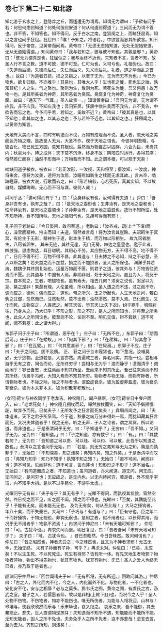 ## 卷七下 第二十二 知北游

知北游于玄水之上，登隐弅之丘，而适遭无为谓焉。知谓无为谓曰：「予欲有问乎若：何思何虑则知道？何处何服则安道？何从何道则得道？」三问而无为谓不答也。非不答，不知答也。知不得问，反于白水之南，登狐阕之上，而睹狂屈焉。知以之言也问乎狂屈。狂屈曰：「唉！予知之，将语若。」中欲言而忘其所欲言。知不得问，反于帝宫，见黄帝而问焉。黄帝曰：「无思无虑始知道，无处无服始安道，无从无道始得道。」知问黄帝曰：「我与若知之，彼与彼不知也，其孰是邪？」黄帝曰：「彼无为谓真是也，狂屈似之；我与汝终不近也。夫知者不言，言者不知，故圣人行不言之教。道不可致，德不可至。仁可为也，义可亏也，礼相伪也。故曰：『失道而后德，失德而后仁，失仁而后义，失义而后礼。礼者，道之华而乱之首也。』故曰：『为道者日损，损之又损之，以至于无为。无为而无不为也。』今已为物也，欲复归根，不亦难乎！其易也，其唯大人乎！生也死之徙，死也生之始，孰知其纪！人之生，气之聚也。聚则为生，散则为死。若死生为徙，吾又何患！故万物一也。是其所美者为神奇，其所恶者为臭腐。臭腐复化为神奇，神奇复化为臭腐。故曰：『通天下一气耳。』圣人故贵一。」知谓黄帝曰：「吾问无为谓，无为谓不应我，非不应我，不知应我也；吾问狂屈，狂屈中欲告我而不我告，非不我告，中欲告而忘之也。今予问乎若，若知之，奚故不近？」黄帝曰：「彼其真是也，以其不知也；此其似之也，以其忘之也；予与若终不近也，以其知之也。」狂屈闻之，以黄帝为知言。

天地有大美而不言，四时有明法而不议，万物有成理而不说。圣人者，原天地之美而达万物之理。是故至人无为，大圣不作，观于天地之谓也。 今彼神明至精，与彼百化，物已死生方圆，莫知其根也。扁然而万物自古以固存。六合为巨，未离其内；秋豪为小，待之成体；天下莫不沉浮，终身不故；阴阳四时运行，各得其序；惛然若亡而存；油然不形而神；万物畜而不知。此之谓本根，可以观于天矣！

啮缺问道乎被衣，被衣曰：「若正汝形，一汝视，天和将至；摄汝知，一汝度，神将来舍。德将为汝美，道将为汝居。汝瞳焉如新生之犊而无求其故。」言未卒，啮缺睡寐。被衣大说，行歌而去之，曰：「形若槁骸，心若死灰，真其实知，不以故自持。媒媒晦晦，无心而不可与谋。彼何人哉！」

舜问乎丞：「道可得而有乎？」曰：「汝身非汝有也，汝何得有夫道！」舜曰：「吾身非吾有也，孰有之哉？」曰：「是天地之委形也；生非汝有，是天地之委和也；性命非汝有，是天地之委顺也；子孙非汝有，是天地之委蜕也。故行不知所往，处不知所持，食不知所味。天地之强阳气也，又胡可得而有邪！」

孔子问于老聃曰：「今日晏闲，敢问至道。」老聃曰：「汝齐戒，疏(上艹下瀹)而心，澡雪而精神，掊击而知！夫道，窅然难言哉！将为汝言其崖略。夫昭昭生于冥冥，有伦生于无形，精神生于道，形本生于精，而万物以形相生。 故九窍者胎生，八窍者卵生。 其来无迹，其往无崖，无门无房，四达之皇皇也。邀于此者，四肢强，思虑恂达，耳目聪明。其用心不劳，其应物无方，天不得不高，地不得不广，日月不得不行，万物不得不昌，此其道与！且夫博之不必知，辩之不必慧，圣人以断之矣！若夫益之而不加益，损之而不加损者，圣人之所保也。 渊渊乎其若海，魏魏乎其终则复始也。运量万物而不匮。则君子之道，彼其外与！万物皆往资焉而不匮。此其道与！中国有人焉，非阴非阳，处于天地之间，直且为人，将反于宗。自本观之，生者，喑醷物也。虽有寿夭，相去几何？须臾之说也，奚足以为尧、桀之是非！果蓏有理，人伦虽难，所以相齿。圣人遭之而不违，过之而不守。调而应之，德也；偶而应之，道也。帝之所兴，王之所起也。人生天地之间，若白驹之过郄，忽然而已。注然勃然，莫不出焉；油然漻然，莫不入焉。已化而生，又化而死。生物哀之，人类悲之。解其天弢，堕其天(上失下衣)。纷乎宛乎，魂魄将往，乃身从之。乃大归乎！不形之形，形之不形，是人之所同知也，非将至之所务也，此众人之所同论也。彼至则不论，论则不至。明见无值，辩不若默；道不可闻，闻不若塞：此之谓大得。」

东郭子问于庄子曰：「所谓道，恶乎在？」庄子曰：「无所不在。」东郭子曰：「期而后可。」庄子曰：「在蝼蚁。」曰：「何其下邪？」曰：「在稊稗。」曰：「何其愈下邪？」曰：「在瓦甓。」曰：「何其愈甚邪？」曰：「在屎溺。」东郭子不应。庄子曰：「夫子之问也，固不及质。 正、 获之问于监市履狶也，每下愈况。汝唯莫必，无乎逃物。至道若是，大言亦然。周遍咸三者，异名同实，其指一也。尝相与游乎无有之宫，同合而论，无所终穷乎！尝相与无为乎！澹而静乎！漠而清乎！调而闲乎！寥已吾志，无往焉而不知其所至，去而来不知其所止，吾已往来焉而不知其所终，彷徨乎冯闳，大知入焉而不知其所穷。物物者与物无际，而物有际者，所谓物际者也。不际之际，际之不际者也。谓盈虚衰杀，彼为盈虚非盈虚，彼为衰杀非衰杀，彼为本末非本末，彼为积散非积散也。」

(女可)荷甘与神农同学于老龙吉。神农隐几，阖户昼瞑。(女可)荷甘日中奓户而入，曰：「老龙死矣！」神农隐几拥杖而起，嚗然放杖而笑，曰：「天知予僻陋慢詑，故弃予而死。已矣夫子！无所发予之狂言而死矣夫！」弇堈吊闻之，曰：「夫体道者，天下之君子所系焉。今于道，秋豪之端万分未得处一焉，而犹知藏其狂言而死，又况夫体道者乎！视之无形，听之无声，于人之论者，谓之冥冥，所以论道，而非道也。」于是泰清问乎无穷，曰：「子知道乎？」无穷曰：「吾不知。」又问乎无为，无为曰：「吾知道。」曰：「子之知道，亦有数乎？」曰：「有。」曰：「其数若何？」无为曰：「吾知道之可以贵、可以贱、可以约、可以散，此吾所以知道之数也。」泰清以之言也问乎无始，曰：「若是，则无穷之弗知与无为之知，孰是而孰非乎？」无始曰：「不知深矣，知之浅矣；弗知内矣，知之外矣。」于是泰清中而叹曰：「弗知乃知乎！知乃不知乎！孰知不知之知？」无始曰：「道不可闻，闻而非也；道不可见，见而非也；道不可言，言而非也！知形形之不形乎！道不当名。」无始曰：「有问道而应之者，不知道也；虽问道者，亦未闻道。道无问，问无应。无问问之，是问穷也；无应应之，是无内也。以无内待问穷，若是者，外不观乎宇宙，内不知乎大初。是以不过乎昆仑，不游乎太虚。」

光曜问乎无有曰：「夫子有乎？其无有乎？」光曜不得问，而孰视其状貌，窅然空然。终日视之而不见，听之而不闻，搏之而不得也。光曜曰：「至矣，其孰能至此乎！予能有无矣，而未能无无也。 及为无有矣，何从至此哉！」大马之捶钩者，年八十矣，而不失豪芒。大马曰：「子巧与！有道与？」曰：「臣有守也。臣之年二十而好捶钩，于物无视也，非钩无察也。是用之者，假不用者也，以长得其用，而况乎无不用者乎！物孰不资焉！」冉求问于仲尼曰：「未有天地可知邪？」 仲尼曰：「可。古犹今也。」冉求失问而退。明日复见，曰：「昔者吾问『未有天地可知乎？』 夫子曰：『可。 古犹今也。 』昔日吾昭然，今日吾昧然。敢问何谓也？」仲尼曰：「昔之昭然也，神者先受之；今之昧然也，且又为不神者求邪！无古无今，无始无终。 未有子孙而有子孙，可乎？」冉求未对。仲尼曰：「已矣，末应矣！不以生生死，不以死死生。死生有待邪？皆有所一体。有先天地生者物邪？物物者非物，物出不得先物也，犹其有物也。犹其有物也，无已！圣人之爱人也终无已者，亦乃取于是者也。」

颜渊问乎仲尼曰：「回尝闻诸夫子曰：『无有所将，无有所迎。』回敢问其游。」仲尼曰：「古之人，外化而内不化，今之人，内化而外不化。与物化者，一不化者也。安化安不化，安与之相靡？必与之莫多。狶韦氏之囿，黄帝之圃，有虞氏之宫，汤武之室。君子之人，若儒墨者师，故以是非相(上敕下韭)也，而况今之人乎！圣人处物不伤物。不伤物者，物亦不能伤也。唯无所伤者，为能与人相将迎。山林与！皋壤与，使我欣欣然而乐与！乐未毕也，哀又继之。 哀乐之来，吾不能御，其去弗能止。悲夫，世人直谓物逆旅耳！夫知遇而不知所不遇，知能能而不能所不能。无知无能者，固人之所不免也。夫务免乎人之所不免者，岂不亦悲哉！至言去言，至为去为。齐知之所知，则浅矣！」